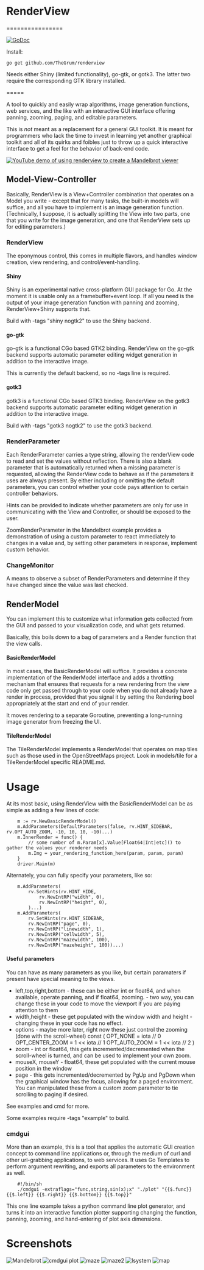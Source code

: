 #  RenderView  # 
================

[![GoDoc](https://godoc.org/github.com/TheGrum/renderview?status.svg)](https://godoc.org/github.com/TheGrum/renderview)

Install:
```
go get github.com/TheGrum/renderview
```

Needs either Shiny (limited functionality), go-gtk, or gotk3. The latter two require the corresponding GTK library installed.

=====

A tool to quickly and easily wrap algorithms, image generation functions, web services, and the like with an interactive GUI interface offering panning, zooming, paging, and editable parameters.

This is *not* meant as a replacement for a general GUI toolkit. It is meant for programmers who lack the time to invest in learning yet another graphical toolkit and all of its quirks and foibles just to throw up a quick interactive interface to get a feel for the behavior of back-end code.

[![YouTube demo of using renderview to create a Mandelbrot viewer](http://img.youtube.com/vi/vG05T5LE9ZY/0.jpg)](http://www.youtube.com/watch?v=vG05T5LE9ZY "RenderView for Go Mandelbrot demo")

## Model-View-Controller 

Basically, RenderView is a View+Controller combination that operates on a Model you write - except that for many tasks, the built-in models will suffice, and all you have to implement is an image generation function. (Technically, I suppose, it is actually splitting the View into two parts, one that you write for the image generation, and one that RenderView sets up for editing parameters.)

### RenderView 

The eponymous control, this comes in multiple flavors, and handles window creation, view rendering, and control/event-handling.

#### Shiny 

Shiny is an experimental native cross-platform GUI package for Go. At the moment it is usable only as a framebuffer+event loop. If all you need is the output of your image generation function with panning and zooming, RenderView+Shiny supports that.

Build with -tags "shiny nogtk2" to use the Shiny backend.

#### go-gtk 

go-gtk is a functional CGo based GTK2 binding. RenderView on the go-gtk backend supports automatic parameter editing widget generation in addition to the interactive image.

This is currently the default backend, so no -tags line is required.

#### gotk3 

gotk3 is a functional CGo based GTK3 binding. RenderView on the gotk3 backend supports automatic parameter editing widget generation in addition to the interactive image.

Build with -tags "gotk3 nogtk2" to use the gotk3 backend.

### RenderParameter 

Each RenderParameter carries a type string, allowing the renderView code to read and set the values without reflection. There is also a blank parameter that is automatically returned when a missing parameter is requested, allowing the RenderView code to behave as if the parameters it uses are always present. By either including or omitting the default parameters, you can control whether your code pays attention to certain controller behaviors.

Hints can be provided to indicate whether parameters are only for use in communicating with the View and Controller, or should be exposed to the user.

ZoomRenderParameter in the Mandelbrot example provides a demonstration of using a custom parameter to react immediately to changes in a value and, by setting other parameters in response, implement custom behavior.

### ChangeMonitor 

A means to observe a subset of RenderParameters and determine if they have changed since the value was last checked.

## RenderModel 

You can implement this to customize what information gets collected from the GUI and passed to your visualization code, and what gets returned.

Basically, this boils down to a bag of parameters and a Render function that the view calls.

#### BasicRenderModel 

In most cases, the BasicRenderModel will suffice. It provides a concrete implementation of the RenderModel interface and adds a throttling mechanism that ensures that requests for a new rendering from the view code only get passed through to your code when you do not already have a render in process, provided that you signal it by setting the Rendering bool appropriately at the start and end of your render.

It moves rendering to a separate Goroutine, preventing a long-running image generator from freezing the UI.

#### TileRenderModel 

The TileRenderModel implements a RenderModel that operates on map tiles such as those used in the OpenStreetMaps project. Look in models/tile for a TileRenderModel specific README.md.

# Usage 

At its most basic, using RenderView with the BasicRenderModel can be as simple as adding a few lines of code:

```
    m := rv.NewBasicRenderModel()
    m.AddParameters(DefaultParameters(false, rv.HINT_SIDEBAR, rv.OPT_AUTO_ZOOM, -10, 10, 10, -10)...)
    m.InnerRender = func() {
    	// some number of m.Param[x].Value[Float64|Int|etc]() to gather the values your renderer needs
    	m.Img = your_rendering_function_here(param, param, param)
    }
    driver.Main(m)
```

Alternately, you can fully specify your parameters, like so:

```
  	m.AddParameters(
  		rv.SetHints(rv.HINT_HIDE,
  			rv.NewIntRP("width", 0),
  			rv.NewIntRP("height", 0),
  		)...)
  	m.AddParameters(
  		rv.SetHints(rv.HINT_SIDEBAR,
  		rv.NewIntRP("page", 0),
  		rv.NewIntRP("linewidth", 1),
  		rv.NewIntRP("cellwidth", 5),
  		rv.NewIntRP("mazewidth", 100),
  		rv.NewIntRP("mazeheight", 100))...)
```

#### Useful parameters

You can have as many parameters as you like, but certain paramaters if present have special meaning to the views.

 * left,top,right,bottom - these can be either int or float64, and when available, operate panning, and if float64, zooming. - two way, you can change these in your code to move the viewport if you are paying attention to them
 * width,height - these get populated with the window width and height - changing these in your code has no effect.
 * options - maybe more later, right now these just control the zooming (done with the scroll-wheel)
const (
	OPT_NONE        = iota      // 0
	OPT_CENTER_ZOOM = 1 << iota // 1
	OPT_AUTO_ZOOM   = 1 << iota // 2
)
 * zoom - int or float64, this gets incremented/decremented when the scroll-wheel is turned, and can be used to implement your own zoom.
 * mouseX, mouseY - float64, these get populated with the current mouse position in the window
 * page - this gets incremented/decremented by PgUp and PgDown when the graphical window has the focus, allowing for a paged environment. You can manipulated these from a custom zoom parameter to tie scrolling to paging if desired.

See examples and cmd for more.

Some examples require -tags "example" to build.

### cmdgui 

More than an example, this is a tool that applies the automatic GUI creation concept to command line applications or, through the medium of curl and other url-grabbing applications, to web services. It uses Go Templates to perform argument rewriting, and exports all parameters to the environment as well.

```
    #!/bin/sh
    ./cmdgui -extraflags="func,string,sin(x);x" "./plot" "{{$.func}} {{$.left}} {{$.right}} {{$.bottom}} {{$.top}}"
```

This one line example takes a python command line plot generator, and turns it into an interactive function plotter supporting changing the function, panning, zooming, and hand-entering of plot axis dimensions.

# Screenshots 

![Mandelbrot](http://i.imgur.com/11H40dZ.png)
![cmdgui plot](http://i.imgur.com/VQSrwRv.png)
![maze](http://i.imgur.com/XG75kpZ.png)
![maze2](http://i.imgur.com/qCrmmUe.png)
![lsystem](http://i.imgur.com/kOvCrCR.png)
![map](http://i.imgur.com/MIwJRa5.png)

